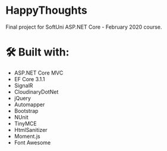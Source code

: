 # HappyThoughts
Final project for SoftUni ASP.NET Core - February 2020 course.

# 🛠 Built with:
* ASP.NET Core MVC
* EF Core 3.1.1
* SignalR
* CloudinaryDotNet
* jQuery
* Automapper
* Bootstrap
* NUnit
* TinyMCE
* HtmlSanitizer
* Moment.js
* Font Awesome
